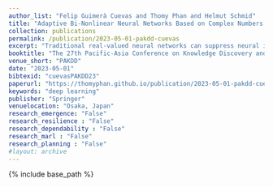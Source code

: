 ```yaml
---
author_list: "Felip Guimerà Cuevas and Thomy Phan and Helmut Schmid"
title: "Adaptive Bi-Nonlinear Neural Networks Based on Complex Numbers with Weights Constrained along the Unit Circle"
collection: publications
permalink: /publication/2023-05-01-pakdd-cuevas
excerpt: "Traditional real-valued neural networks can suppress neural inputs by setting the weights to zero or overshadow other inputs by using extreme weight values. Large network weights are undesirable because they may cause network instability and lead to exploding gradients. To penalize such large weights, adequate regularization is typically required. This work presents a feed-forward and convolutional layer architecture that constrains weights along the unit circle such that neural connections can never be eliminated or suppressed by weights, ensuring that no incoming information is lost by dying neurons. The neural network's decision boundaries are redefined by expressing model weights as angles of phase rotations and layer inputs as amplitude modulations, with trainable weights always remaining within a fixed range. The approach can be quickly and readily integrated into existing layers while preserving the model architecture of the original network. The classification performance was tested and assessed on basic computer vision data sets using ShuffleNetv2, ResNet18, and GoogLeNet at high learning rates."
booktitle: "The 27th Pacific-Asia Conference on Knowledge Discovery and Data Mining"
venue_short: "PAKDD"
date: "2023-05-01"
bibtexid: "cuevasPAKDD23"
paperurl: "https://thomyphan.github.io/publication/2023-05-01-pakdd-cuevas"
keywords: "deep learning"
publisher: "Springer"
venuelocation: "Osaka, Japan"
research_emergence: "False"
research_resilience : "False"
research_dependability : "False"
research_marl : "False"
research_planning : "False"
#layout: archive
---
```


{% include base_path %}

